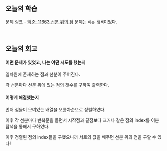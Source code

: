 ## 오늘의 학습
문제 링크 - [백준: 11663 선분 위의 점](https://www.acmicpc.net/problem/11663)
문제는 `이분 탐색`이었다.

<br/>

## 오늘의 회고
#### 어떤 문제가 있었고, 나는 어떤 시도를 했는지
일차원에 존재하는 점과 선분이 주어진다.

각 선분마다 선분 위에 있는 점의 갯수를 구하여 출력한다.

#### 어떻게 해결했는지
먼저 점들이 모여있는 배열을 오름차순으로 정렬하였다.

이후 각 선분마다 반복문을 돌면서 시작점과 끝점보다 크거나 같은 점의 index를 이분탐색을 통해서 구하였다.

이후 정렬된 점의 index들을 구했으니까 서로의 값을 빼주면 선분 위의 점을 구할 수 있다!

<br/>
